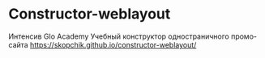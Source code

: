 # Constructor-weblayout
Интенсив Glo Academy
Учебный конструктор одностраничного промо-сайта
https://skopchik.github.io/constructor-weblayout/
